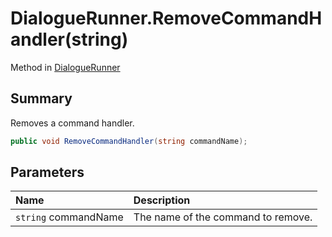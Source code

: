 # DialogueRunner.RemoveCommandHandler(string)

Method in [DialogueRunner](/api/csharp/yarn.unity.dialoguerunner.md)

## Summary


Removes a command handler.


```csharp
public void RemoveCommandHandler(string commandName);
```

## Parameters

|Name|Description|
|:---|:---|
|`string` commandName|The name of the command to remove.|

